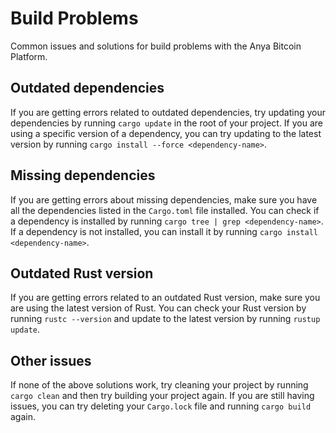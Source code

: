# Build Problems

Common issues and solutions for build problems with the Anya Bitcoin Platform.

## Outdated dependencies

If you are getting errors related to outdated dependencies, try updating your dependencies by running `cargo update` in the root of your project. If you are using a specific version of a dependency, you can try updating to the latest version by running `cargo install --force <dependency-name>`.

## Missing dependencies

If you are getting errors about missing dependencies, make sure you have all the dependencies listed in the `Cargo.toml` file installed. You can check if a dependency is installed by running `cargo tree | grep <dependency-name>`. If a dependency is not installed, you can install it by running `cargo install <dependency-name>`.

## Outdated Rust version

If you are getting errors related to an outdated Rust version, make sure you are using the latest version of Rust. You can check your Rust version by running `rustc --version` and update to the latest version by running `rustup update`.

## Other issues

If none of the above solutions work, try cleaning your project by running `cargo clean` and then try building your project again. If you are still having issues, you can try deleting your `Cargo.lock` file and running `cargo build` again.
